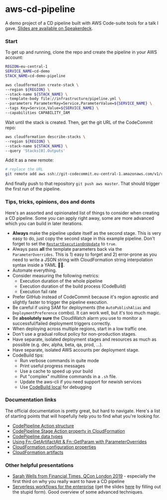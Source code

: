 # aws-cd-pipeline
A demo project of a CD pipeline built with AWS Code-suite tools for a talk I gave. [Slides are available on Speakerdeck](https://speakerdeck.com/milancermak/cd-pipeline-on-aws).

### Start
To get up and running, clone the repo and create the pipeline in your AWS account:
```sh
REGION=eu-central-1
SERVICE_NAME=cd-demo
STACK_NAME=cd-demo-pipeline

aws cloudformation create-stack \
--region ${REGION} \
--stack-name ${STACK_NAME} \
--template-body file://infrastructure/pipeline.yml \
--parameters ParameterKey=Service,ParameterValue=${SERVICE_NAME} \
--tags Key=Service,Value=${SERVICE_NAME} \
--capabilities CAPABILITY_IAM
```

Wait until the stack is created. Then, get the git URL of the CodeCommit repo:
```sh
aws cloudformation describe-stacks \
--region ${REGION} \
--stack-name ${STACK_NAME} \
--query 'Stacks[0].Outputs'
```
Add it as a new remote:
```sh
# replace the URL
git remote add aws ssh://git-codecommit.eu-central-1.amazonaws.com/v1/repos/cd-demo
```
And finally push to that repository `git push aws master`. That should trigger the first run of the pipeline.

### Tips, tricks, opinions, dos and donts
Here's an assorted and opinionated list of things to consider when creating a CD pipeline. Some you can apply right away, some are more advanced which you can build in later iterations.

* **Always** make the pipeline update itself as the second stage. This is very easy to do, just copy the second stage in this example pipeline. Don't forget to set the [`RestartExecutionOnUpdate`](https://docs.aws.amazon.com/AWSCloudFormation/latest/UserGuide/aws-resource-codepipeline-pipeline.html#cfn-codepipeline-pipeline-restartexecutiononupdate) to `true`.
* Always pass **all** the template parameters back via the `ParameterOverrides`. This is 1) easy to forget and 2) error-prone as you need to write a JSON string with CloudFormation string interpolation syntax inside a YAML 🤷‍♂️.
* Automate everything.
* Consider measuring the following metrics:
  * Execution duration of the whole pipeline
  * Execution duration of the build process (CodeBuild)
  * Execution fail rate
* Prefer GitHub instead of CodeCommit because it's region agnostic and slightly faster to trigger the pipeline execution.
* Be careful if using SAM for deployments (the `AutoPublishAlias` and `DeploymentPreference` combo). It can work well, but it's too much magic.
* Be **absolutely sure** the CloudWatch alarm you use to monitor a successful/failed deployment triggers correctly.
* When deploying across multiple regions, start in a low traffic one.
* Don't use a gradual rollout policy for non-production stages.
* Have separate, isolated deployment stages and resources as much as possible (e.g. dev, alpha, beta, qa, prod, ...).
* Have separate, isolated AWS accounts per deployment stage.
* CodeBuild tips:
  * Run verbose commands in quite mode
  * Print useful progress messages
  * Use a cache to speed up your build
  * Put "complex" multiline commands in a `.sh` file. 
  * Update the aws-cli if you need support for newish services
  * Use [CodeBuild local](https://github.com/aws/aws-codebuild-docker-images/tree/master/local_builds) for debugging

### Documentation links
The official documentation is pretty great, but hard to navigate. Here's a list of starting points that will hopefully help you to find what you're looking for.

* [CodePipeline Action structure](https://docs.aws.amazon.com/codepipeline/latest/userguide/reference-pipeline-structure.html#action-requirements)
* [CodePipeline Stage Action property in CloudFormation](https://docs.aws.amazon.com/AWSCloudFormation/latest/UserGuide/aws-properties-codepipeline-pipeline-stages-actions.html)
* [CodePipeline data types](https://docs.aws.amazon.com/codepipeline/latest/APIReference/API_Types.html)
* [Using Fn::GetArtifactAtt & Fn::GetParam with ParameterOverrides](https://docs.aws.amazon.com/AWSCloudFormation/latest/UserGuide/continuous-delivery-codepipeline-parameter-override-functions.html)
* [CloudFormation configuration properties](https://docs.aws.amazon.com/AWSCloudFormation/latest/UserGuide/continuous-delivery-codepipeline-action-reference.html#w2ab1c13c13b9)
* [CloudFormation artifacts](https://docs.aws.amazon.com/AWSCloudFormation/latest/UserGuide/continuous-delivery-codepipeline-cfn-artifacts.html)

### Other helpful presentations
* [Sarah Wells from Financial Times, QCon London 2019](https://speakerdeck.com/sarahjwells/qcon-london-2019-mature-microservices-and-how-to-operate-them) - especially the first third on why you really want to have a CD pipeline
* [Serverless workflows for the enterprise](https://www.youtube.com/watch?v=T4RWwD5oHUc) (get the slides [here](https://pages.awscloud.com/Serverless-Workflows-for-the-Enterprise_1107-SRV_OD.html) by filling out the stupid form). Good overview of some advanced techniques.
